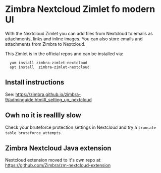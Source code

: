 # Zimbra Nextcloud Zimlet fo modern UI

With the Nextcloud Zimlet you can add files from Nextcloud to emails as attachments, links and inline images. You can also store emails and attachments from Zimbra to Nextcloud.

This Zimlet is in the official repos and can be installed via:

      yum install zimbra-zimlet-nextcloud
      apt install  zimbra-zimlet-nextcloud


## Install instructions

See: https://zimbra.github.io/zimbra-9/adminguide.html#_setting_up_nextcloud

## Owh no it is realllly slow

Check your bruteforce protection settings in Nextcloud and try a `truncate table bruteforce_attempts`.

## Zimbra Nextcloud Java extension

Nextcloud extension moved to it's own repo at: https://github.com/Zimbra/zm-nextcloud-extension
